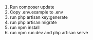 1) Run composer update
2) Copy .env.example to .env
3) run php artisan key:generate
4) run php artisan migrate
5) run npm install
6) run npm run dev and php artisan serve

